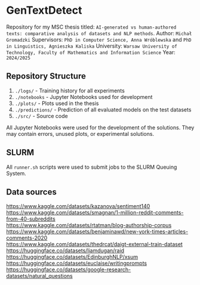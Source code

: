 # GenTextDetect
Repository for my MSC thesis titled: `AI-generated vs human-authored texts: comparative analysis of datasets and NLP methods`.
Author: `Michał Gromadzki`
Supervisors: `PhD in Computer Science, Anna Wróblewska` and `PhD in Linguistics, Agnieszka Kaliska`
University: `Warsaw University of Technology, Faculty of Mathematics and Information Science`
Year: `2024/2025`

## Repository Structure

1. `./logs/` - Training history for all experiments
2. `./notebooks` - Jupyter Notebooks used for development
3. `./plots/` - Plots used in the thesis
4. `./predictions/` - Prediction of all evaluated models on the test datasets
5. `./src/` - Source code

All Jupyter Notebooks were used for the development of the solutions. They may contain errors, unused plots, or experimental solutions.

## SLURM

All `runner.sh` scripts were used to submit jobs to the SLURM Queuing System.

## Data sources

https://www.kaggle.com/datasets/kazanova/sentiment140 \
https://www.kaggle.com/datasets/smagnan/1-million-reddit-comments-from-40-subreddits \
https://www.kaggle.com/datasets/rtatman/blog-authorship-corpus \
https://www.kaggle.com/datasets/benjaminawd/new-york-times-articles-comments-2020 \
https://www.kaggle.com/datasets/thedrcat/daigt-external-train-dataset \
https://huggingface.co/datasets/liamdugan/raid \
https://huggingface.co/datasets/EdinburghNLP/xsum \
https://huggingface.co/datasets/euclaise/writingprompts \
https://huggingface.co/datasets/google-research-datasets/natural_questions
